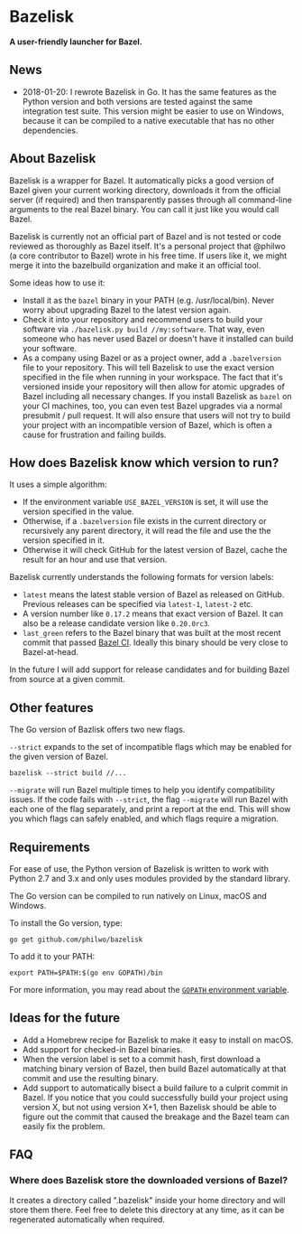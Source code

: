 # Bazelisk

**A user-friendly launcher for Bazel.**

## News

- 2018-01-20: I rewrote Bazelisk in Go. It has the same features as the Python version and both versions are tested against the same integration test suite. This version might be easier to use on Windows, because it can be compiled to a native executable that has no other dependencies.

## About Bazelisk

Bazelisk is a wrapper for Bazel. It automatically picks a good version of Bazel given your current working directory, downloads it from the official server (if required) and then transparently passes through all command-line arguments to the real Bazel binary. You can call it just like you would call Bazel.

Bazelisk is currently not an official part of Bazel and is not tested or code reviewed as thoroughly as Bazel itself. It's a personal project that @philwo (a core contributor to Bazel) wrote in his free time. If users like it, we might merge it into the bazelbuild organization and make it an official tool.

Some ideas how to use it:
- Install it as the `bazel` binary in your PATH (e.g. /usr/local/bin). Never worry about upgrading Bazel to the latest version again.
- Check it into your repository and recommend users to build your software via `./bazelisk.py build //my:software`. That way, even someone who has never used Bazel or doesn't have it installed can build your software.
- As a company using Bazel or as a project owner, add a `.bazelversion` file to your repository. This will tell Bazelisk to use the exact version specified in the file when running in your workspace. The fact that it's versioned inside your repository will then allow for atomic upgrades of Bazel including all necessary changes. If you install Bazelisk as `bazel` on your CI machines, too, you can even test Bazel upgrades via a normal presubmit / pull request. It will also ensure that users will not try to build your project with an incompatible version of Bazel, which is often a cause for frustration and failing builds.

## How does Bazelisk know which version to run?

It uses a simple algorithm:
- If the environment variable `USE_BAZEL_VERSION` is set, it will use the version specified in the value.
- Otherwise, if a `.bazelversion` file exists in the current directory or recursively any parent directory, it will read the file and use the the version specified in it.
- Otherwise it will check GitHub for the latest version of Bazel, cache the result for an hour and use that version.

Bazelisk currently understands the following formats for version labels:
- `latest` means the latest stable version of Bazel as released on GitHub. Previous
  releases can be specified via `latest-1`, `latest-2` etc.
- A version number like `0.17.2` means that exact version of Bazel. It can also
  be a release candidate version like `0.20.0rc3`.
- `last_green` refers to the Bazel binary that was built at the most recent commit that passed [Bazel CI](https://buildkite.com/bazel/bazel-bazel). Ideally this binary should be very close to Bazel-at-head.


In the future I will add support for release candidates and for building Bazel from source at a given commit.

## Other features

The Go version of Bazlisk offers two new flags.

`--strict` expands to the set of incompatible flags which may be enabled for the
given version of Bazel.

```shell
bazelisk --strict build //...
```

`--migrate` will run Bazel multiple times to help you identify compatibility
issues. If the code fails with `--strict`, the flag `--migrate` will run Bazel
with each one of the flag separately, and print a report at the end. This will
show you which flags can safely enabled, and which flags require a migration.

## Requirements

For ease of use, the Python version of Bazelisk is written to work with Python 2.7 and 3.x and only uses modules provided by the standard library.

The Go version can be compiled to run natively on Linux, macOS and Windows.

To install the Go version, type:

```shell
go get github.com/philwo/bazelisk
```

To add it to your PATH:

```shell
export PATH=$PATH:$(go env GOPATH)/bin
```

For more information, you may read about the [`GOPATH` environment
variable](https://github.com/golang/go/wiki/SettingGOPATH).

## Ideas for the future

- Add a Homebrew recipe for Bazelisk to make it easy to install on macOS.
- Add support for checked-in Bazel binaries.
- When the version label is set to a commit hash, first download a matching binary version of Bazel, then build Bazel automatically at that commit and use the resulting binary.
- Add support to automatically bisect a build failure to a culprit commit in Bazel. If you notice that you could successfully build your project using version X, but not using version X+1, then Bazelisk should be able to figure out the commit that caused the breakage and the Bazel team can easily fix the problem.

## FAQ

### Where does Bazelisk store the downloaded versions of Bazel?
It creates a directory called ".bazelisk" inside your home directory and will store them there. Feel free to delete this directory at any time, as it can be regenerated automatically when required.
